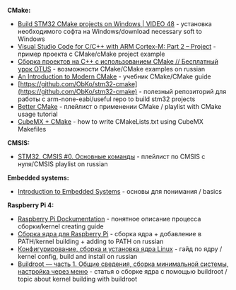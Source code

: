 __CMake:__
- [Build STM32 CMake projects on Windows | VIDEO 48](https://www.youtube.com/watch?v=KbnHT1SoOj0&t=319s&ab_channel=MatejBlag%C5%A1i%C4%8D) - установка необходимого софта на Windows/download necessary soft to Windows
- [Visual Studio Code for C/C++ with ARM Cortex-M: Part 2 – Project](https://mcuoneclipse.com/2021/05/04/visual-studio-code-for-c-c-with-arm-cortex-m-part-2/) - пример проекта с CMake/cMake project example
- [Сборка проектов на C++ с использованием CMake // Бесплатный урок OTUS](https://www.youtube.com/watch?v=LZwEtbc9gEA&list=PLO3JODDnUPVnoiIumyQpIPGrEHe9D7lod&ab_channel=OTUS%D0%9E%D0%BD%D0%BB%D0%B0%D0%B9%D0%BD-%D0%BE%D0%B1%D1%80%D0%B0%D0%B7%D0%BE%D0%B2%D0%B0%D0%BD%D0%B8%D0%B5) - возможности CMake/CMake examples on russian
- [An Introduction to Modern CMake](https://cliutils.gitlab.io/modern-cmake/) - учебник CMake/CMake guide
- [https://github.com/ObKo/stm32-cmake](https://github.com/ObKo/stm32-cmake) - полезный репозиторий для работы с arm-none-eabi/useful repo to build stm32 projects
- [Better CMake](https://www.youtube.com/playlist?list=PL8i3OhJb4FNV10aIZ8oF0AA46HgA2ed8g) - плейлист о применении CMake / playlist with CMake usage tutorial
- [CubeMX + CMake](https://zenembed.com/cmake-cubemx) - how to write CMakeLists.txt using CubeMX Makefiles 


__CMSIS:__
- [STM32. CMSIS #0. Основные команды](https://www.youtube.com/watch?v=q8Y4mMofvlo&list=PL9lkEHy8EJU9rsMIawXlRMQgcplo_Yezr&ab_channel=NR.electronics) - плейлист по CMSIS с нуля/CMSIS playlist on russian


__Embedded systems:__
- [Introduction to Embedded Systems](https://www.coursera.org/learn/introduction-embedded-systems/)  - основы для понимания / basics


__Raspberry Pi 4:__
- [Raspberry Pi Dockumentation](https://www.raspberrypi.com/documentation/computers/linux_kernel.html) - понятное описание процесса сборки/kernel creating guide
- [Сборка ядра для Raspberry Pi](https://blablacode.ru/raspberry-pi/562) - сборка ядра + добавление в PATH/kernel building + adding to PATH on russian
- [Конфигурирование, сборка и установка ядра Linux](https://www.youtube.com/watch?v=1Yc-u5IyufI&ab_channel=SpecialistTV) - гайд по ядру / kernel config, build and install on russian
- [Buildroot — часть 1. Общие сведения, сборка минимальной системы, настройка через меню](https://habr.com/ru/post/448638/) - статья о сборке ядра с помощью buildroot / topic about kernel building with buildroot
